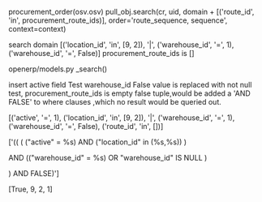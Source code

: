 procurement_order(osv.osv)
pull_obj.search(cr, uid, domain + [('route_id', 'in', procurement_route_ids)], order='route_sequence, sequence', context=context)

search domain [('location_id', 'in', [9, 2]), '|', ('warehouse_id', '=', 1), ('warehouse_id', '=', False)]
procurement_route_ids is []

openerp/models.py _search()

insert active field Test
warehouse_id False value is replaced with not null test, procurement_route_ids  is empty false tuple,would be added a 'AND FALSE' to  where clauses ,which no result would be queried out.

[('active', '=', 1), ('location_id', 'in', [9, 2]), '|', ('warehouse_id', '=', 1), ('warehouse_id', '=', False), ('route_id', 'in', [])]

['((
(
("active" = %s)  AND  ("location_id" in (%s,%s))
)  

AND  (("warehouse_id" = %s)  OR  "warehouse_id" IS NULL )

)  AND  FALSE)']

[True, 9, 2, 1]